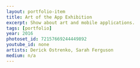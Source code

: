 ```yaml
---
layout: portfolio-item
title: Art of the App Exhibition
excerpt: Show about art and mobile applications.
tags: [portfolio]
year: 2016
photoset_id: 72157669244449892
youtube_id: none
artists: Derick Ostrenko, Sarah Ferguson
medium: n/a
---
```

